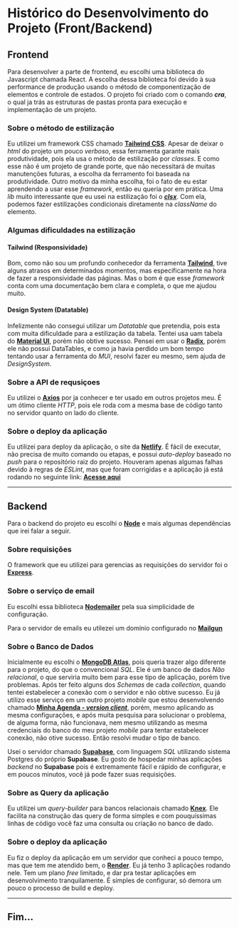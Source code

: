 # Histórico do Desenvolvimento do Projeto (Front/Backend)


## **Frontend**

Para desenvolver a parte de frontend, eu escolhi uma biblioteca do Javascript chamada React.
A escolha dessa biblioteca foi devido à sua performance de produção usando o método de componentização de elementos e controle de estados.
O projeto foi criado com o comando ***cra***, o qual ja trás as estruturas de pastas pronta para execução e implementação de um projeto.

### Sobre o método de estilização 
Eu utilizei um framework CSS chamado **[Tailwind CSS](https://tailwindcss.com/docs/installation)**.
Apesar de deixar o *html* do projeto um pouco *verboso*, essa ferramenta garante mais produtividade, pois ela usa o método de estilização por *classes*. E como esse não é um projeto de grande porte, que não necessitará de muitas manutenções futuras, a escolha da ferramento foi baseada na produtividade.
Outro motivo da minha escolha, foi o fato de eu estar aprendendo a usar esse *framework*, então eu queria por em prática.
Uma *lib* muito interessante que eu usei na estilização foi o ***[clsx](https://www.npmjs.com/package/clsx)***. Com ela, podemos fazer estilizações condicionais diretamente na *className* do elemento.

### Algumas dificuldades na estilização
#### Tailwind (Responsividade)
Bom, como não sou um profundo conhecedor da ferramenta **[Tailwind](https://tailwindcss.com/docs/installation)**, tive alguns atrasos em determinados momentos, mas especificamente na hora de fazer a responsividade das páginas. Mas o bom é que esse *framework* conta com uma documentação bem clara e completa, o que me ajudou muito.

#### Design System (Datatable)
Infelizmente não consegui utilizar um *Datatable* que pretendia, pois esta com muita dificuldade para a estilização da tabela. Tentei usa uam tabela do **[Material UI](https://mui.com/material-ui/getting-started/installation/)**, porém não obtive sucesso. Pensei em usar o **[Radix](https://www.radix-ui.com/docs/primitives/overview/introduction)**, porém ele não possui DataTables, e como ja havia perdido um bom tempo tentando usar a ferramenta do *MUI*, resolvi fazer eu mesmo, sem ajuda de *DesignSystem*.

### Sobre a API de requsiçoes

Eu utilizei o **[Axios](https://axios-http.com/ptbr/docs/intro)** por ja conhecer e ter usado em outros projetos meu. É um ótimo cliente *HTTP*, pois ele roda com a mesma base de código tanto no servidor quanto on lado do cliente.

### Sobre o deploy da aplicação
Eu utilizei para deploy da aplicação, o site da **[Netlify](https://www.netlify.com/)**. É fácil de executar, não precisa de muito comando ou etapas, e possui *auto-deploy* baseado no *push* para o repositório raiz do projeto. Houveram apenas algumas falhas devido à regras de *ESLint*, mas que foram corrigidas e a aplicação já está rodando no seguinte link:  **[Acesse aqui](https://contact-thayog.netlify.app/)**

---

## **Backend**

Para o backend do projeto eu escolhi o **[Node](https://nodejs.org/en/)** e mais algumas dependências que irei falar a seguir.

### Sobre requisições
O framework que eu utilizei para gerencias as requisições do servidor foi o **[Express](https://expressjs.com/pt-br/4x/api.html)**.

### Sobre o serviço de email

Eu escolhi essa biblioteca **[Nodemailer](https://nodemailer.com/about/)** pela sua simplicidade de configuração.

Para o servidor de emails eu utilezei um domínio configurado no **[Mailgun](https://www.mailgun.com/es/)**

### Sobre o Banco de Dados

Inicialmente eu escolhi o **[MongoDB Atlas](https://www.mongodb.com/cloud/atlas/register)**, pois queria trazer algo diferente para o projeto, do que o convencional *SQL*. Ele é um banco de dados *Não relacional*, o que serviria muito bem para esse tipo de aplicação, porém tive problemas. Após ter feito alguns dos *Schemas* de cada *collection*, quando tentei estabelecer a conexão com o servidor e não obtive sucesso. Eu já utilizo esse serviço em um outro projeto *mobile* que estou desenvolvendo chamado **[Minha Agenda - *version client*](https://github.com/Dionn-AP/minha-agenda-server)**, porém, mesmo aplicando as mesma configurações, e após muita pesquisa para solucionar o problema, de alguma forma, não funcionava, nem mesmo utilizando as mesma credenciais do banco do meu projeto *mobile* para tentar estabelecer conexão, não otive sucesso. Então resolvi mudar o tipo de banco.

Usei o servidor chamado **[Supabase](https://supabase.com/)**, com linguagem *SQL* utilizando sistema Postgres do próprio **Supabase**. Eu gosto de hospedar minhas aplicações *backend* no **Supabase** pois é extremamente fácil e rápido de configurar, e em poucos minutos, você já pode fazer suas requisições.

### Sobre as Query da aplicação

Eu utilizei um *query-builder* para bancos relacionais chamado **[Knex](https://knexjs.org/)**. Ele facilita na construção das query de forma simples e com pouquíssimas linhas de código você faz uma consulta ou criação no banco de dado.

### Sobre o deploy da aplicação

Eu fiz o deploy da aplicação em um servidor que conheci a pouco tempo, mas que tem me atendido bem, o **[Render](https://render.com/)**. Eu já tenho 3 aplicações rodando nele. Tem um plano *free* limitado, e dar pra testar aplicações em desenvolvimento tranquilamente. É simples de configurar, só demora um pouco o processo de build e deploy.

---
## **Fim...** 